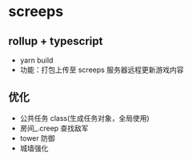 # screeps

## rollup + typescript

- yarn build
- 功能：打包上传至 screeps 服务器远程更新游戏内容

## 优化

- 公共任务 class(生成任务对象，全局使用)
- 房间\_.creep 查找敌军
- tower 防御
- 城墙强化

